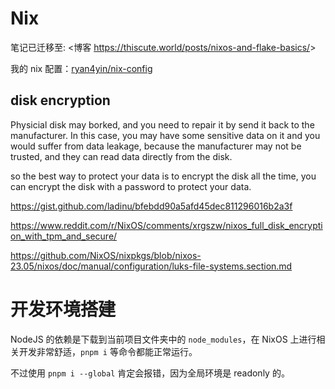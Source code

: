 # Nix

笔记已迁移至: <博客 <https://thiscute.world/posts/nixos-and-flake-basics/>>

我的 nix 配置：[ryan4yin/nix-config](https://github.com/ryan4yin/nix-config)

## disk encryption

Physicial disk may borked, and you need to repair it by send it back to the manufacturer. In this case, you may have some sensitive data on it and you would suffer from data leakage, because the manufacturer may not be trusted, and they can read data directly from the disk.

so the best way to protect your data is to encrypt the disk all the time, you can encrypt the disk with a password to protect your data.

https://gist.github.com/ladinu/bfebdd90a5afd45dec811296016b2a3f

https://www.reddit.com/r/NixOS/comments/xrgszw/nixos_full_disk_encryption_with_tpm_and_secure/

https://github.com/NixOS/nixpkgs/blob/nixos-23.05/nixos/doc/manual/configuration/luks-file-systems.section.md

# 开发环境搭建

NodeJS 的依赖是下载到当前项目文件夹中的 `node_modules`，在 NixOS 上进行相关开发非常舒适，`pnpm i` 等命令都能正常运行。

不过使用 `pnpm i --global` 肯定会报错，因为全局环境是 readonly 的。

